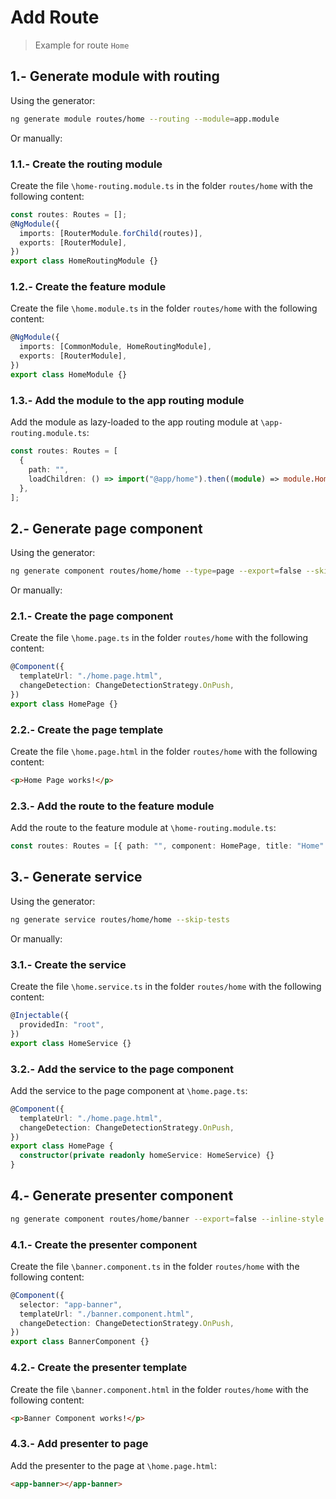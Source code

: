 # Add Route

> Example for route `Home`

## 1.- Generate module with routing

Using the generator:

```bash
ng generate module routes/home --routing --module=app.module
```

Or manually:

### 1.1.- Create the routing module

Create the file `\home-routing.module.ts` in the folder `routes/home` with the following content:

```typescript
const routes: Routes = [];
@NgModule({
  imports: [RouterModule.forChild(routes)],
  exports: [RouterModule],
})
export class HomeRoutingModule {}
```

### 1.2.- Create the feature module

Create the file `\home.module.ts` in the folder `routes/home` with the following content:

```typescript
@NgModule({
  imports: [CommonModule, HomeRoutingModule],
  exports: [RouterModule],
})
export class HomeModule {}
```

### 1.3.- Add the module to the app routing module

Add the module as lazy-loaded to the app routing module at `\app-routing.module.ts`:

```typescript
const routes: Routes = [
  {
    path: "",
    loadChildren: () => import("@app/home").then((module) => module.HomeModule),
  },
];
```

## 2.- Generate page component

Using the generator:

```bash
ng generate component routes/home/home --type=page --export=false --skip-selector --inline-style --skip-tests --change-detection=OnPush --flat
```

Or manually:

### 2.1.- Create the page component

Create the file `\home.page.ts` in the folder `routes/home` with the following content:

```typescript
@Component({
  templateUrl: "./home.page.html",
  changeDetection: ChangeDetectionStrategy.OnPush,
})
export class HomePage {}
```

### 2.2.- Create the page template

Create the file `\home.page.html` in the folder `routes/home` with the following content:

```html
<p>Home Page works!</p>
```

### 2.3.- Add the route to the feature module

Add the route to the feature module at `\home-routing.module.ts`:

```typescript
const routes: Routes = [{ path: "", component: HomePage, title: "Home" }];
```

## 3.- Generate service

Using the generator:

```bash
ng generate service routes/home/home --skip-tests
```

Or manually:

### 3.1.- Create the service

Create the file `\home.service.ts` in the folder `routes/home` with the following content:

```typescript
@Injectable({
  providedIn: "root",
})
export class HomeService {}
```

### 3.2.- Add the service to the page component

Add the service to the page component at `\home.page.ts`:

```typescript
@Component({
  templateUrl: "./home.page.html",
  changeDetection: ChangeDetectionStrategy.OnPush,
})
export class HomePage {
  constructor(private readonly homeService: HomeService) {}
}
```

## 4.- Generate presenter component

```bash
ng generate component routes/home/banner --export=false --inline-style --skip-tests --change-detection=OnPush --flat
```

### 4.1.- Create the presenter component

Create the file `\banner.component.ts` in the folder `routes/home` with the following content:

```typescript
@Component({
  selector: "app-banner",
  templateUrl: "./banner.component.html",
  changeDetection: ChangeDetectionStrategy.OnPush,
})
export class BannerComponent {}
```

### 4.2.- Create the presenter template

Create the file `\banner.component.html` in the folder `routes/home` with the following content:

```html
<p>Banner Component works!</p>
```

### 4.3.- Add presenter to page

Add the presenter to the page at `\home.page.html`:

```html
<app-banner></app-banner>
```
